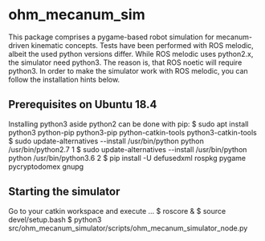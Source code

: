 # ohm_mecanum_sim
This package comprises a pygame-based robot simulation for mecanum-driven kinematic concepts. Tests have been performed with ROS melodic, albeit the used python versions differ. While ROS melodic uses python2.x, the simulator need python3. The  reason is, that ROS noetic will require python3. In order to make the simulator work with ROS melodic, you can follow the installation hints below.

## Prerequisites on Ubuntu 18.4
Installing python3 aside python2 can be done with pip:
$ sudo apt install python3 python-pip python3-pip python-catkin-tools python3-catkin-tools
$ sudo update-alternatives --install /usr/bin/python python /usr/bin/python2.7 1
$ sudo update-alternatives --install /usr/bin/python python /usr/bin/python3.6 2
$ pip install -U defusedxml rospkg pygame pycryptodomex gnupg

## Starting the simulator
Go to your catkin workspace and execute ...
$ roscore &
$ source devel/setup.bash
$ python3 src/ohm_mecanum_simulator/scripts/ohm_mecanum_simulator_node.py


